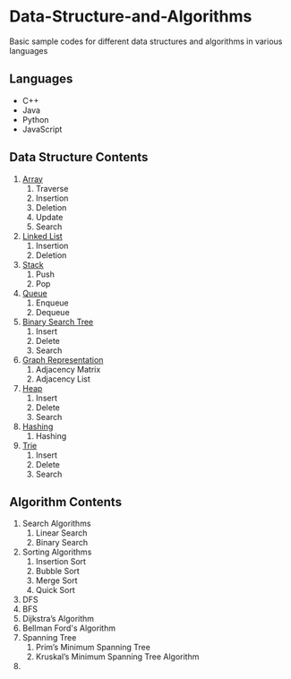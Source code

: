 # Data-Structure-and-Algorithms
Basic sample codes for different data structures and algorithms in various languages


## Languages

* C++
* Java
* Python
* JavaScript


## Data Structure Contents

1.  [Array](https://github.com/sultanul-ovi/Data-Structure-and-Algorithms/tree/master/Data%20Structure/Array)
    1. Traverse
    2. Insertion
    3. Deletion
    4. Update
    5. Search
2.  [Linked List](https://github.com/sultanul-ovi/Data-Structure-and-Algorithms/tree/master/Data%20Structure/Linked_List)
    1. Insertion
    2. Deletion
3.  [Stack](https://github.com/sultanul-ovi/Data-Structure-and-Algorithms/tree/master/Data%20Structure/Stack)
    1. Push
    2. Pop
4.  [Queue](https://github.com/sultanul-ovi/Data-Structure-and-Algorithms/tree/master/Data%20Structure/Queue)
    1. Enqueue
    2. Dequeue
5.  [Binary Search Tree](https://github.com/sultanul-ovi/Data-Structure-and-Algorithms/tree/master/Data%20Structure/Binary_Search_Tree)
    1. Insert
    2. Delete
    3. Search
6.  [Graph Representation](https://github.com/sultanul-ovi/Data-Structure-and-Algorithms/tree/master/Data%20Structure/Graph_Representation)
    1. Adjacency Matrix
    2. Adjacency List
7.  [Heap](https://github.com/sultanul-ovi/Data-Structure-and-Algorithms/tree/master/Data%20Structure/Heap)
    1. Insert
    2. Delete
    3. Search
8.  [Hashing](https://github.com/sultanul-ovi/Data-Structure-and-Algorithms/tree/master/Data%20Structure/Hashing)
    1. Hashing
9.  [Trie](https://github.com/sultanul-ovi/Data-Structure-and-Algorithms/tree/master/Data%20Structure/Trie)
    1. Insert
    2. Delete
    3. Search



## Algorithm Contents

1. Search Algorithms
    1. Linear Search
    2. Binary Search
2.  Sorting Algorithms
    1. Insertion Sort
    2. Bubble Sort
    3. Merge Sort
    4. Quick Sort
3.  DFS
4.  BFS
5.  Dijkstra’s Algorithm
6.  Bellman Ford's Algorithm
7.  Spanning Tree
    1.  Prim’s Minimum Spanning Tree
    2.  Kruskal’s Minimum Spanning Tree Algorithm
8.  









